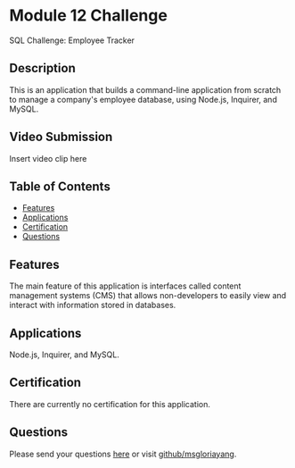 # Module 12 Challenge
SQL Challenge: Employee Tracker
## Description
This is an application that builds a command-line application from scratch to manage a company's employee database, using Node.js, Inquirer, and MySQL.
## Video Submission
Insert video clip here
## Table of Contents
* [Features](#features)
* [Applications](#applications)
* [Certification](#certification)
* [Questions](#questions)
## Features
The main feature of this application is interfaces called content management systems (CMS) that allows non-developers to easily view and interact with information stored in databases.
## Applications
Node.js, Inquirer, and MySQL.
## Certification
There are currently no certification for this application.
## Questions
Please send your questions [here](mailto:lookmeup@gmail.com?subject=[GitHub]%20Dev%20Connect) or visit [github/msgloriayang](https://github.com/msgloriayang).
